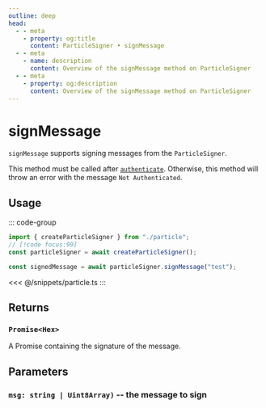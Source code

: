 ```yaml
---
outline: deep
head:
  - - meta
    - property: og:title
      content: ParticleSigner • signMessage
  - - meta
    - name: description
      content: Overview of the signMessage method on ParticleSigner
  - - meta
    - property: og:description
      content: Overview of the signMessage method on ParticleSigner
---
```


# signMessage

`signMessage` supports signing messages from the `ParticleSigner`.

This method must be called after [`authenticate`](/packages/aa-signers/particle/authenticate). Otherwise, this method will throw an error with the message `Not Authenticated`.

## Usage

::: code-group

```ts [example.ts]
import { createParticleSigner } from "./particle";
// [!code focus:99]
const particleSigner = await createParticleSigner();

const signedMessage = await particleSigner.signMessage("test");
```

<<< @/snippets/particle.ts
:::

## Returns

### `Promise<Hex>`

A Promise containing the signature of the message.

## Parameters

### `msg: string | Uint8Array)` -- the message to sign
